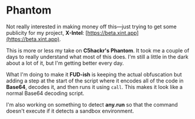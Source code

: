 
# Phantom  

Not really interested in making money off this—just trying to get some publicity for my project, **X-Intel**: [https://beta.xint.app](https://beta.xint.app).  

This is more or less my take on **C5hackr's Phantom**. It took me a couple of days to really understand what most of this does. I'm still a little in the dark about a lot of it, but I'm getting better every day.  

What I'm doing to make it **FUD-ish** is keeping the actual obfuscation but adding a step at the start of the script where it encodes all of the code in **Base64**, decodes it, and then runs it using `call`. This makes it look like a normal Base64 decoding script.  

I'm also working on something to detect **any.run** so that the command doesn't execute if it detects a sandbox environment.  
